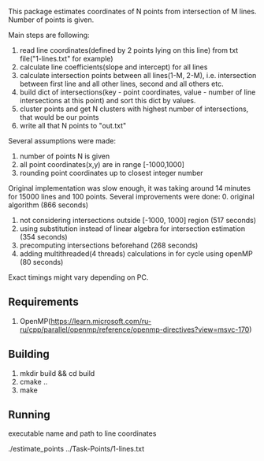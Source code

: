 This package estimates coordinates of N points from intersection of M lines.
Number of points is given.

Main steps are following:
1. read line coordinates(defined by 2 points lying on this line) from txt file("1-lines.txt" for example)
2. calculate line coefficients(slope and intercept) for all lines
3. calculate intersection points between all lines(1-M, 2-M), i.e. intersection between first line and all other lines, second and all others etc.
4. build dict of intersections(key - point coordinates, value - number of line intersections at this point) and sort this dict by values.
5. cluster points and get N clusters with highest number of intersections, that would be our points
6. write all that N points to "out.txt"

Several assumptions were made:
1. number of points N is given
2. all point coordinates(x,y) are in range [-1000,1000]
3. rounding point coordinates up to closest integer number


Original implementation was slow enough, it was taking around 14 minutes for 15000 lines and 100 points. Several improvements were done:
0. original algorithm (866 seconds)
1. not considering intersections outside [-1000, 1000] region (517 seconds)
2. using substitution instead of linear algebra for intersection estimation (354 seconds)
3. precomputing intersections beforehand (268 seconds)
4. adding multithreaded(4 threads) calculations in for cycle using openMP (80 seconds)

Exact timings might vary depending on PC.


## Requirements

1. OpenMP(https://learn.microsoft.com/ru-ru/cpp/parallel/openmp/reference/openmp-directives?view=msvc-170)

## Building

1. mkdir build && cd build
2. cmake .. 
3. make

## Running

executable name and path to line coordinates

./estimate_points ../Task-Points/1-lines.txt